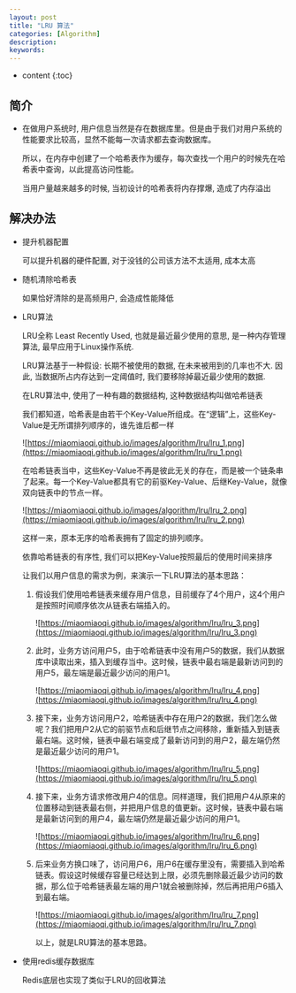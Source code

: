 ```yaml
---
layout: post
title: "LRU 算法"
categories: [Algorithm]
description:
keywords:
---
```


* content
{:toc} 

## 简介

* 在做用户系统时, 用户信息当然是存在数据库里。但是由于我们对用户系统的性能要求比较高，显然不能每一次请求都去查询数据库。

    所以，在内存中创建了一个哈希表作为缓存，每次查找一个用户的时候先在哈希表中查询，以此提高访问性能。

    当用户量越来越多的时候, 当初设计的哈希表将内存撑爆, 造成了内存溢出

## 解决办法

* 提升机器配置

    可以提升机器的硬件配置, 对于没钱的公司该方法不太适用, 成本太高

* 随机清除哈希表

    如果恰好清除的是高频用户, 会造成性能降低

* LRU算法

    LRU全称 Least Recently Used, 也就是最近最少使用的意思, 是一种内存管理算法, 最早应用于Linux操作系统.

    LRU算法基于一种假设: 长期不被使用的数据, 在未来被用到的几率也不大. 因此, 当数据所占内存达到一定阈值时, 我们要移除掉最近最少使用的数据.

    在LRU算法中, 使用了一种有趣的数据结构, 这种数据结构叫做哈希链表
    
    我们都知道，哈希表是由若干个Key-Value所组成。在“逻辑”上，这些Key-Value是无所谓排列顺序的，谁先谁后都一样

    ![https://miaomiaoqi.github.io/images/algorithm/lru/lru_1.png](https://miaomiaoqi.github.io/images/algorithm/lru/lru_1.png)

    在哈希链表当中，这些Key-Value不再是彼此无关的存在，而是被一个链条串了起来。每一个Key-Value都具有它的前驱Key-Value、后继Key-Value，就像双向链表中的节点一样。

    ![https://miaomiaoqi.github.io/images/algorithm/lru/lru_2.png](https://miaomiaoqi.github.io/images/algorithm/lru/lru_2.png)

    这样一来，原本无序的哈希表拥有了固定的排列顺序。

    依靠哈希链表的有序性, 我们可以把Key-Value按照最后的使用时间来排序

    让我们以用户信息的需求为例，来演示一下LRU算法的基本思路：

    1. 假设我们使用哈希链表来缓存用户信息，目前缓存了4个用户，这4个用户是按照时间顺序依次从链表右端插入的。

        ![https://miaomiaoqi.github.io/images/algorithm/lru/lru_3.png](https://miaomiaoqi.github.io/images/algorithm/lru/lru_3.png)

    2. 此时，业务方访问用户5，由于哈希链表中没有用户5的数据，我们从数据库中读取出来，插入到缓存当中。这时候，链表中最右端是最新访问到的用户5，最左端是最近最少访问的用户1。

        ![https://miaomiaoqi.github.io/images/algorithm/lru/lru_4.png](https://miaomiaoqi.github.io/images/algorithm/lru/lru_4.png)

    3. 接下来，业务方访问用户2，哈希链表中存在用户2的数据，我们怎么做呢？我们把用户2从它的前驱节点和后继节点之间移除，重新插入到链表最右端。这时候，链表中最右端变成了最新访问到的用户2，最左端仍然是最近最少访问的用户1。

        ![https://miaomiaoqi.github.io/images/algorithm/lru/lru_5.png](https://miaomiaoqi.github.io/images/algorithm/lru/lru_5.png)

    4. 接下来，业务方请求修改用户4的信息。同样道理，我们把用户4从原来的位置移动到链表最右侧，并把用户信息的值更新。这时候，链表中最右端是最新访问到的用户4，最左端仍然是最近最少访问的用户1。

        ![https://miaomiaoqi.github.io/images/algorithm/lru/lru_6.png](https://miaomiaoqi.github.io/images/algorithm/lru/lru_6.png)

    5. 后来业务方换口味了，访问用户6，用户6在缓存里没有，需要插入到哈希链表。假设这时候缓存容量已经达到上限，必须先删除最近最少访问的数据，那么位于哈希链表最左端的用户1就会被删除掉，然后再把用户6插入到最右端。

        ![https://miaomiaoqi.github.io/images/algorithm/lru/lru_7.png](https://miaomiaoqi.github.io/images/algorithm/lru/lru_7.png)

        以上，就是LRU算法的基本思路。

* 使用redis缓存数据库

    Redis底层也实现了类似于LRU的回收算法









